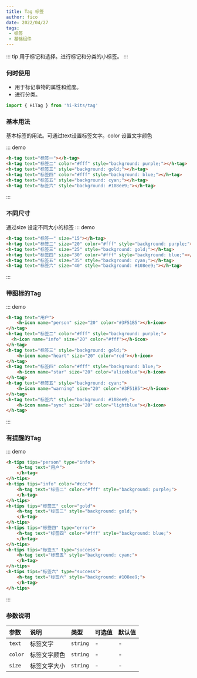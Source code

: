 ```yaml
---
title: Tag 标签
author: fico
date: 2022/04/27
tags:
 - 标签
 - 基础组件
---
```

::: tip
用于标记和选择。进行标记和分类的小标签。
:::
### 何时使用
- 用于标记事物的属性和维度。
- 进行分类。
```ts
import { HiTag } from 'hi-kits/tag'
```
### 基本用法

基本标签的用法。可通过text设置标签文字。color 设置文字颜色

::: demo
```html
<h-tag text="标签一"></h-tag>
<h-tag text="标签二" color="#fff" style="background: purple;"></h-tag>
<h-tag text="标签三" style="background: gold;"></h-tag>
<h-tag text="标签四" color="#fff" style="background: blue;"></h-tag>
<h-tag text="标签五" style="background: cyan;"></h-tag>
<h-tag text="标签六" style="background: #108ee9;"></h-tag>

```
:::

### 不同尺寸
通过size 设定不同大小的标签
::: demo
```html
<h-tag text="标签一" size="15"></h-tag>
<h-tag text="标签二" size="20" color="#fff" style="background: purple;"></h-tag>
<h-tag text="标签三" size="25" style="background: gold;"></h-tag>
<h-tag text="标签四" size="30" color="#fff" style="background: blue;"></h-tag>
<h-tag text="标签五" size="35" style="background: cyan;"></h-tag>
<h-tag text="标签六" size="40" style="background: #108ee9;"></h-tag>

```
:::

### 带图标的Tag


::: demo
```html
<h-tag text="用户">
    <h-icon name="person" size="20" color="#3F51B5"></h-icon>
</h-tag>
<h-tag text="标签二" color="#fff" style="background: purple;">
  <h-icon name="info" size="20" color="#fff"></h-icon>
</h-tag>
<h-tag text="标签三" style="background: gold;">
    <h-icon name="heart" size="20" color="red"></h-icon>
</h-tag>
<h-tag text="标签四" color="#fff" style="background: blue;">
    <h-icon name="star" size="20" color="aliceblue"></h-icon>
</h-tag>
<h-tag text="标签五" style="background: cyan;">
    <h-icon name="warning" size="20" color="#3F51B5"></h-icon>
</h-tag>
<h-tag text="标签六" style="background: #108ee9;">
    <h-icon name="sync" size="20" color="lightblue"></h-icon>
</h-tag>

```
:::

### 有提醒的Tag


::: demo
```html
<h-tips tips="person" type="info">
    <h-tag text="用户">
    </h-tag>
</h-tips>
<h-tips tips="info" color="#ccc">
    <h-tag text="标签二" color="#fff" style="background: purple;">
    </h-tag>
</h-tips>
<h-tips tips="标签三" color="gold">
    <h-tag text="标签三" style="background: gold;">
    </h-tag>
</h-tips>
<h-tips tips="标签四" type="error">
    <h-tag text="标签四" color="#fff" style="background: blue;">
    </h-tag>
</h-tips>
<h-tips tips="标签五" type="success">
    <h-tag text="标签五" style="background: cyan;">
    </h-tag>
</h-tips>
<h-tips tips="标签六" type="success">
    <h-tag text="标签六" style="background: #108ee9;">
    </h-tag>
</h-tips>

```
:::

### 参数说明

|参数|说明|类型|可选值|默认值
|:--|:--|:--|:-----|:---
|`text`|标签文字|`string`|-|-
|`color`|标签文字颜色|`string`|-|-
|`size`|标签文字大小|`string`|-|-
